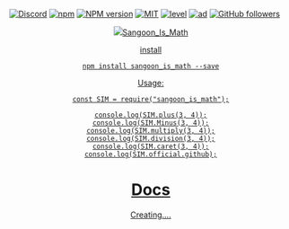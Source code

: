 [![Discord](https://discordapp.com/api/guilds/558296123794653206/embed.png)](https://discord.gg/KNBGZU2)
[![npm](https://img.shields.io/npm/v/npm.svg)](https://www.npmjs.com/package/sangoon_is_math)
[![NPM version](https://badge.fury.io/js/sangoon_is_math.svg)](https://www.npmjs.com/package/sangoon_is_math)
[![MIT](https://img.shields.io/dub/l/vibe-d.svg)](https://www.npmjs.com/package/sangoon_is_math)
[![level](https://img.shields.io/github/package-json/v/ttakkku/Sangoon_Is_Math.svg)](https://www.npmjs.com/package/sangoon_is_math)
[![ad](https://img.shields.io/npm/dt/sangoon_is_math.svg)](https://www.npmjs.com/package/sangoon_is_math)
[![GitHub followers](https://img.shields.io/github/followers/ttakkku.svg?label=Flollow&style=social)](https://github.com/ttakkku)
<div align="center">
 <p>
<a href="https://nodei.co/npm/sangoon_is_math/"><img src="https://nodei.co/npm/sangoon_is_math.pngdownloads=true&downloadRank=true&stars=true/></a>
  </p>
<div>
   
# Sangoon_Is_Math

install
```
npm install sangoon_is_math --save
```

Usage:
```
const SIM = require("sangoon_is_math");

console.log(SIM.plus(3, 4));
console.log(SIM.Minus(3, 4));
console.log(SIM.multiply(3, 4));
console.log(SIM.division(3, 4));
console.log(SIM.caret(3, 4));
console.log(SIM.official.github);
```
# Docs

Creating....
